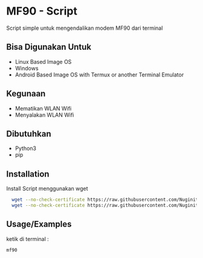 
# MF90 - Script

Script simple untuk mengendalikan modem MF90 dari terminal


## Bisa Digunakan Untuk

- Linux Based Image OS
- Windows
- Android Based Image OS with Termux or another Terminal Emulator


## Kegunaan

- Mematikan WLAN Wifi
- Menyalakan WLAN Wifi

## Dibutuhkan

- Python3
- pip

## Installation

Install Script menggunakan wget

```bash
  wget --no-check-certificate https://raw.githubusercontent.com/Nuginity/mf90-script/main/requirements.txt && pip install -r requirements.txt && rm -r requirements.txt
  wget --no-check-certificate https://raw.githubusercontent.com/Nuginity/mf90-script/main/mf90 && mv mf90 /usr/bin && chmod +x /usr/bin/mf90

```
    
## Usage/Examples
 
ketik di terminal :

```bash
mf90
```
